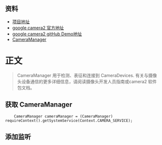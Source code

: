 ## 资料
* [项目地址 ](https://github.com/SereneGuest/Camera2)
* [google camera2 官方地址](https://developer.android.google.cn/reference/android/hardware/camera2/package-summary)
* [google camera2 gitHub Demo地址](https://github.com/android/camera-samples)
* [CameraManager](https://developer.android.google.cn/reference/android/hardware/camera2/CameraManager) 
# 正文
> CameraManager 用于检测、表征和连接到 CameraDevices.
有关与摄像头设备通信的更多详细信息，请阅读摄像头开发人员指南或camera2 软件包文档。
## 获取 CameraManager 
````aidl
    CameraManager cameraManager = (CameraManager) requireContext().getSystemService(Context.CAMERA_SERVICE);
````
## 添加监听
